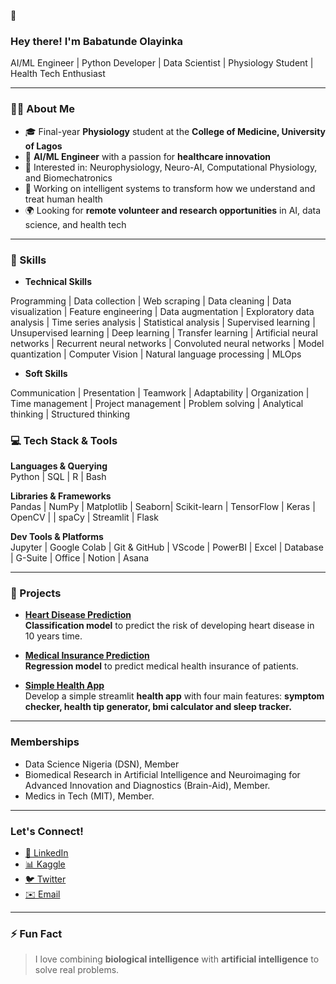  👋 <h3>Hey there! I'm Babatunde Olayinka</h3>

AI/ML Engineer | Python Developer | Data Scientist | Physiology Student | Health Tech Enthusiast

---

### 🙋‍♂️ About Me

- 🎓 Final-year **Physiology** student at the **College of Medicine, University of Lagos**
- 🤖 **AI/ML Engineer** with a passion for **healthcare innovation**  
- 🧬 Interested in: Neurophysiology, Neuro-AI, Computational Physiology, and Biomechatronics
- 🧠 Working on intelligent systems to transform how we understand and treat human health
- 🌍 Looking for **remote volunteer and research opportunities** in AI, data science, and health tech

---

### 🧰 Skills

- **Technical Skills**

Programming | Data collection | Web scraping | Data cleaning | Data visualization | Feature engineering | Data augmentation | Exploratory data analysis | Time series analysis | Statistical analysis | Supervised learning | Unsupervised learning | Deep learning | Transfer learning | Artificial neural networks | Recurrent neural networks | Convoluted neural networks | Model quantization | Computer Vision | Natural language processing | MLOps

- **Soft Skills**

Communication | Presentation | Teamwork | Adaptability | Organization | Time management | Project management | Problem solving | Analytical thinking | Structured thinking

### 💻 Tech Stack & Tools

**Languages & Querying**  
Python | SQL | R | Bash

**Libraries & Frameworks**  
Pandas | NumPy | Matplotlib | Seaborn| Scikit-learn | TensorFlow | Keras | OpenCV | | spaCy | Streamlit | Flask

**Dev Tools & Platforms**  
Jupyter | Google Colab | Git & GitHub | VScode | PowerBI | Excel | Database | G-Suite | Office | Notion | Asana

---

### 🧪 Projects

- **[Heart Disease Prediction]()**  
 **Classification model** to predict the risk of developing heart disease in 10 years time.

- **[Medical Insurance Prediction]()**  
  **Regression model** to predict medical health insurance of patients.

- **[Simple Health App]()**  
  Develop a simple streamlit **health app** with four main features: **symptom checker, health tip generator, bmi calculator and sleep tracker.**

--- 

### Memberships
- Data Science Nigeria (DSN), Member
- Biomedical Research in Artificial Intelligence and Neuroimaging for Advanced Innovation and Diagnostics (Brain-Aid), Member.
- Medics in Tech (MIT), Member.
---

### Let's Connect!

- [🔗 LinkedIn](https://www.linkedin.com/in/babatundeolayinka)  
- [📊 Kaggle](https://www.kaggle.com/babatundeoadeogo)  
- [🐦 Twitter](https://x.com/AdeogoBabatunde)  
- [✉️ Email](mailto:versatileolayinka@gmail.com)

---

### ⚡ Fun Fact

> I love combining **biological intelligence** with **artificial intelligence** to solve real problems.
